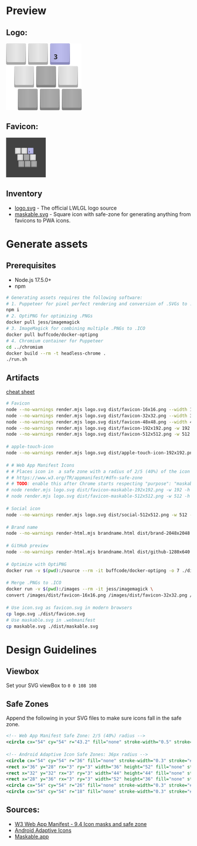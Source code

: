 # Preview

## Logo:

<img src="./logo.svg" width="206" height="182">

## Favicon:

<img src="./maskable.svg" width="108" height="108">

## Inventory

- [logo.svg](./logo.svg) - The official LWLGL logo source
- [maskable.svg](./maskable.svg) - Square icon with safe-zone for generating anything from favicons to PWA icons.

# Generate assets

## Prerequisites

- Node.js 17.5.0+
- npm

```bash
# Generating assets requires the following software:
# 1. Puppeteer for pixel perfect rendering and conversion of .SVGs to .PNGs
npm i
# 2. OptiPNG for optimizing .PNGs
docker pull jess/imagemagick
# 3. ImageMagick for combining multiple .PNGs to .ICO
docker pull buffcode/docker-optipng
# 4. Chromium container for Puppeteer
cd ../chromium
docker build --rm -t headless-chrome .
./run.sh
```

## Artifacts

[cheat sheet](https://github.com/audreyr/favicon-cheat-sheet)

```bash
# Favicon
node --no-warnings render.mjs logo.svg dist/favicon-16x16.png --width 16 --height 16
node --no-warnings render.mjs logo.svg dist/favicon-32x32.png --width 32 --height 32
node --no-warnings render.mjs logo.svg dist/favicon-48x48.png --width 48 --height 48
node --no-warnings render.mjs logo.svg dist/favicon-192x192.png -w 192 -h 192 --bg="#424242" --avatar -r 96
node --no-warnings render.mjs logo.svg dist/favicon-512x512.png -w 512 -h 512 --bg="#424242" --avatar -r 256

# apple-touch-icon
node --no-warnings render.mjs logo.svg dist/apple-touch-icon-192x192.png -w 192 -h 192 --bg="#424242" --safe

# # Web App Manifest Icons
# # Places icon in  a safe zone with a radius of 2/5 (40%) of the icon size
# # https://www.w3.org/TR/appmanifest/#dfn-safe-zone
# # TODO: enable this after Chrome starts respecting "purpose": "maskable"
# node render.mjs logo.svg dist/favicon-maskable-192x192.png -w 192 -h 192 --bg="#424242" --safe
# node render.mjs logo.svg dist/favicon-maskable-512x512.png -w 512 -h 512 --bg="#424242" --safe

# Social icon
node --no-warnings render.mjs logo.svg dist/social-512x512.png -w 512 -h 512 --bg="#424242" --padding 72

# Brand name
node --no-warnings render-html.mjs brandname.html dist/brand-2048x2048.png -w 512 -h 512 -s 4

# GitHub preview
node --no-warnings render-html.mjs brandname.html dist/github-1280x640.png -w 640 -h 320 -s 2

# Optimize with OptiPNG
docker run -v $(pwd):/source --rm -it buffcode/docker-optipng -o 7 ./dist/*.png

# Merge .PNGs to .ICO
docker run -v $(pwd):/images --rm -it jess/imagemagick \
convert /images/dist/favicon-16x16.png /images/dist/favicon-32x32.png /images/dist/favicon-48x48.png /images/dist/favicon.ico

# Use icon.svg as favicon.svg in modern browsers
cp logo.svg ./dist/favicon.svg
# Use maskable.svg in .webmanifest
cp maskable.svg ./dist/maskable.svg
```

# Design Guidelines

## Viewbox

Set your SVG viewBox to `0 0 108 108`

## Safe Zones

Append the following in your SVG files to make sure icons fall in the safe zone.

```xml
<!-- Web App Manifest Safe Zone: 2/5 (40%) radius -->
<circle cx="54" cy="54" r="43.2" fill="none" stroke-width="0.5" stroke="#00B28E" />

<!-- Android Adaptive Icon Safe Zones: 36px radius -->
<circle cx="54" cy="54" r="36" fill="none" stroke-width="0.3" stroke="#B28E00" />
<rect x="36" y="28" rx="3" ry="3" width="36" height="52" fill="none" stroke-width="0.3" stroke="#000" opacity="0.1" />
<rect x="32" y="32" rx="3" ry="3" width="44" height="44" fill="none" stroke-width="0.3" stroke="#000" opacity="0.1" />
<rect x="28" y="36" rx="3" ry="3" width="52" height="36" fill="none" stroke-width="0.3" stroke="#000" opacity="0.1" />
<circle cx="54" cy="54" r="26" fill="none" stroke-width="0.3" stroke="#000" opacity="0.3" />
<circle cx="54" cy="54" r="18" fill="none" stroke-width="0.3" stroke="#000" opacity="0.3" />
```

## Sources:

- [W3 Web App Manifest - 9.4 Icon masks and safe zone](https://www.w3.org/TR/appmanifest/#icon-masks)
- [Android Adaptive Icons](https://developer.android.com/guide/practices/ui_guidelines/icon_design_adaptive)
- [Maskable​.app](https://maskable.app/)
